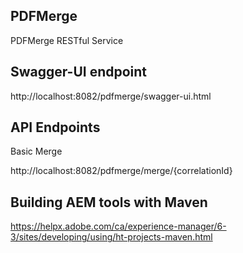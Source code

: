 ## PDFMerge

PDFMerge RESTful Service


## Swagger-UI endpoint
http://localhost:8082/pdfmerge/swagger-ui.html


## API Endpoints
Basic Merge

http://localhost:8082/pdfmerge/merge/{correlationId}

## Building AEM tools with Maven
https://helpx.adobe.com/ca/experience-manager/6-3/sites/developing/using/ht-projects-maven.html
